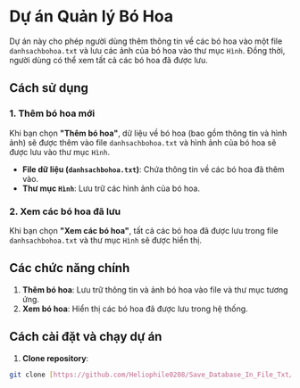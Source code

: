 # Dự án Quản lý Bó Hoa

Dự án này cho phép người dùng thêm thông tin về các bó hoa vào một file `danhsachbohoa.txt` và lưu các ảnh của bó hoa vào thư mục `Hình`. Đồng thời, người dùng có thể xem tất cả các bó hoa đã được lưu.

## Cách sử dụng

### 1. Thêm bó hoa mới
Khi bạn chọn **"Thêm bó hoa"**, dữ liệu về bó hoa (bao gồm thông tin và hình ảnh) sẽ được thêm vào file `danhsachbohoa.txt` và hình ảnh của bó hoa sẽ được lưu vào thư mục `Hình`.

- **File dữ liệu (`danhsachbohoa.txt`)**: Chứa thông tin về các bó hoa đã thêm vào.
- **Thư mục `Hình`**: Lưu trữ các hình ảnh của bó hoa.

### 2. Xem các bó hoa đã lưu
Khi bạn chọn **"Xem các bó hoa"**, tất cả các bó hoa đã được lưu trong file `danhsachbohoa.txt` và thư mục `Hình` sẽ được hiển thị.

## Các chức năng chính
1. **Thêm bó hoa**: Lưu trữ thông tin và ảnh bó hoa vào file và thư mục tương ứng.
2. **Xem bó hoa**: Hiển thị các bó hoa đã được lưu trong hệ thống.

## Cách cài đặt và chạy dự án

1. **Clone repository**:

```bash
git clone [https://github.com/Heliophile0208/Save_Database_In_File_Txt/tree/main]
